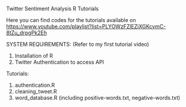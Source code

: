 Twitter Sentiment Analysis R Tutorials  
  
Here you can find codes for the tutorials available on https://www.youtube.com/playlist?list=PLYOWzFZlEZiXGKcvmC-8tZu_drpgPk2Eh  

SYSTEM REQUIREMENTS:  (Refer to my first tutorial video)  

1. Installation of R  
2. Twitter Authentication to access API    
  
Tutorials:    

1.  authentication.R 
2. cleaning_tweet.R  
3. word_database.R  (including positive-words.txt, negative-words.txt) 
